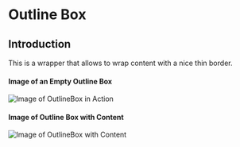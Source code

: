 # Outline Box
## Introduction
This is a wrapper that allows to wrap content with a nice thin border.

#### Image of an Empty Outline Box
![Image of OutlineBox in Action]("https://github.com/ArvindSinghRawat/Random-React-UI-Components/blob/master/src/components/extras/OutlineBox/screenshots/EmptyOutlineBox.png?raw=true")

#### Image of Outline Box with Content
![Image of OutlineBox with Content]("[./../screenshots/OutlineBoxWithContent.png](https://github.com/ArvindSinghRawat/Random-React-UI-Components/blob/master/src/components/extras/OutlineBox/screenshots/OutlineBoxWithContent.png?raw=true)")
